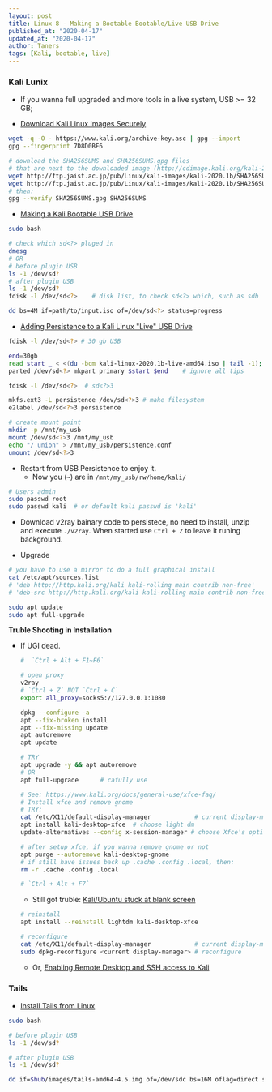 ```yaml
---
layout: post
title: Linux 8 - Making a Bootable Bootable/Live USB Drive
published_at: "2020-04-17"
updated_at: "2020-04-17"
author: Taners
tags: [Kali, bootable, live]
---
```


### Kali Lunix

- If you wanna full upgraded and more tools in a live system, USB >= 32 GB;

- [Download Kali Linux Images Securely](https://www.kali.org/downloads/)

```bash
wget -q -O - https://www.kali.org/archive-key.asc | gpg --import
gpg --fingerprint 7D8D0BF6

# download the SHA256SUMS and SHA256SUMS.gpg files
# that are next to the downloaded image (http://cdimage.kali.org/kali-2020.1b/)
wget http://ftp.jaist.ac.jp/pub/Linux/kali-images/kali-2020.1b/SHA256SUMS
wget http://ftp.jaist.ac.jp/pub/Linux/kali-images/kali-2020.1b/SHA256SUMS.gpg
# then:
gpg --verify SHA256SUMS.gpg SHA256SUMS
```

- [Making a Kali Bootable USB Drive](https://www.kali.org/docs/usb/kali-linux-live-usb-install/)

```bash
sudo bash

# check which sd<?> pluged in
dmesg
# OR
# before plugin USB
ls -1 /dev/sd?
# after plugin USB
ls -1 /dev/sd?
fdisk -l /dev/sd<?>    # disk list, to check sd<?> which, such as sdb 

dd bs=4M if=path/to/input.iso of=/dev/sd<?> status=progress
```

- [Adding Persistence to a Kali Linux "Live" USB Drive](https://www.kali.org/docs/usb/kali-linux-live-usb-persistence/)

```bash
fdisk -l /dev/sd<?> # 30 gb USB

end=30gb
read start _ < <(du -bcm kali-linux-2020.1b-live-amd64.iso | tail -1); echo $start
parted /dev/sd<?> mkpart primary $start $end    # ignore all tips

fdisk -l /dev/sd<?>  # sd<?>3

mkfs.ext3 -L persistence /dev/sd<?>3 # make filesystem
e2label /dev/sd<?>3 persistence

# create mount point
mkdir -p /mnt/my_usb
mount /dev/sd<?>3 /mnt/my_usb
echo "/ union" > /mnt/my_usb/persistence.conf
umount /dev/sd<?>3

```

- Restart from USB Persistence to enjoy it.
  - Now you (`~`) are in `/mnt/my_usb/rw/home/kali/`

```bash
# Users admin
sudo passwd root
sudo passwd kali  # or default kali passwd is 'kali'
```

- Download v2ray bainary code to persistece, no need to install, unzip and execute `./v2ray`. When started use `Ctrl + Z` to leave it runing background.

- Upgrade

```bash
# you have to use a mirror to do a full graphical install 
cat /etc/apt/sources.list
# 'deb http://http.kali.org/kali kali-rolling main contrib non-free'
# 'deb-src http://http.kali.org/kali kali-rolling main contrib non-free'

sudo apt update
sudo apt full-upgrade
```


**Truble Shooting in Installation**

- If UGI dead.

  ```bash
  #  `Ctrl + Alt + F1~F6`

  # open proxy
  v2ray
  # `Ctrl + Z` NOT `Ctrl + C`
  export all_proxy=socks5://127.0.0.1:1080

  dpkg --configure -a
  apt --fix-broken install
  apt --fix-missing update
  apt autoremove
  apt update

  # TRY
  apt upgrade -y && apt autoremove
  # OR
  apt full-upgrade      # cafully use

  # See: https://www.kali.org/docs/general-use/xfce-faq/
  # Install xfce and remove gnome
  # TRY:
  cat /etc/X11/default-display-manager            # current display-manager
  apt install kali-desktop-xfce  # choose light dm
  update-alternatives --config x-session-manager # choose Xfce's option

  # after setup xfce, if you wanna remove gnome or not
  apt purge --autoremove kali-desktop-gnome
  # if still have issues back up .cache .config .local, then:
  rm -r .cache .config .local

  # `Ctrl + Alt + F7`
  ```

  - Still got truble: [Kali/Ubuntu stuck at blank screen](https://www.wst.space/kali-linux-blank-screen-no-icons/?amp)

  ```bash
  # reinstall
  apt install --reinstall lightdm kali-desktop-xfce

  # reconfigure
  cat /etc/X11/default-display-manager            # current display-manager
  sudo dpkg-reconfigure <current display-manager> # reconfigure
  ```

  - Or, [Enabling Remote Desktop and SSH access to Kali](https://forums.kali.org/showthread.php?46345-Enabling-Remote-Desktop-and-SSH-access-to-Kali)


### Tails

- [Install Tails from Linux](https://tails.boum.org/install/linux/usb/index.en.html)

```bash
sudo bash

# before plugin USB
ls -1 /dev/sd?

# after plugin USB
ls -1 /dev/sd?

dd if=$hub/images/tails-amd64-4.5.img of=/dev/sdc bs=16M oflag=direct status=progress
```



